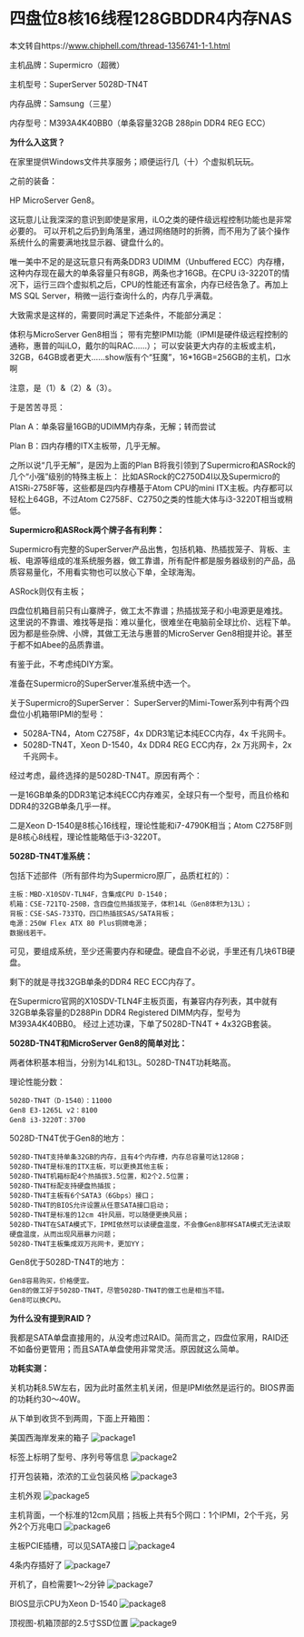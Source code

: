 # 四盘位8核16线程128GBDDR4内存NAS

本文转自https://www.chiphell.com/thread-1356741-1-1.html

主机品牌：Supermicro（超微）

主机型号：SuperServer 5028D-TN4T

内存品牌：Samsung（三星）

内存型号：M393A4K40BB0（单条容量32GB 288pin DDR4 REG ECC）

**为什么入这货？**

在家里提供Windows文件共享服务；顺便运行几（十）个虚拟机玩玩。

之前的装备：

HP MicroServer Gen8。

这玩意儿让我深深的意识到即使是家用，iLO之类的硬件级远程控制功能也是非常必要的。
可以开机之后扔到角落里，通过网络随时的折腾，而不用为了装个操作系统什么的需要满地找显示器、键盘什么的。

唯一美中不足的是这玩意只有两条DDR3 UDIMM（Unbuffered ECC）内存槽，这种内存现在最大的单条容量只有8GB，两条也才16GB。在CPU i3-3220T的情况下，运行三四个虚拟机之后，CPU的性能还有富余，内存已经告急了。再加上MS SQL Server，稍微一运行查询什么的，内存几乎满载。

大致需求是这样的，需要同时满足下述条件，不能部分满足：

  体积与MicroServer Gen8相当；
  带有完整IPMI功能（IPMI是硬件级远程控制的通称，惠普的叫iLO，戴尔的叫RAC……）；
  可以安装更大内存的主板或主机，32GB，64GB或者更大……show版有个“狂魔”，16*16GB=256GB的主机，口水啊

注意，是（1）&（2）&（3）。

于是苦苦寻觅：

Plan A：单条容量16GB的UDIMM内存条，无解；转而尝试

Plan B：四内存槽的ITX主板带，几乎无解。

之所以说“几乎无解”，是因为上面的Plan B将我引领到了Supermicro和ASRock的几个“小强”级别的特殊主板上：
比如ASRock的C2750D4I以及Supermicro的A1SRi-2758F等，这些都是四内存槽基于Atom CPU的mini ITX主板。内存都可以轻松上64GB，不过Atom C2758F、C2750之类的性能大体与i3-3220T相当或稍低。

**Supermicro和ASRock两个牌子各有利弊：**

Supermicro有完整的SuperServer产品出售，包括机箱、热插拔笼子、背板、主板、电源等组成的准系统服务器，做工靠谱，所有配件都是服务器级别的产品，品质容易量化，不用看实物也可以放心下单，全球海淘。

ASRock则仅有主板；

四盘位机箱目前只有山寨牌子，做工太不靠谱；热插拔笼子和小电源更是难找。
这里说的不靠谱、难找等是指：难以量化，很难坐在电脑前全球比价、远程下单。因为都是些杂牌、小牌，其做工无法与惠普的MicroServer Gen8相提并论。甚至于都不如Abee的品质靠谱。

有鉴于此，不考虑纯DIY方案。

准备在Supermicro的SuperServer准系统中选一个。

关于Supermicro的SuperServer：
SuperServer的Mimi-Tower系列中有两个四盘位小机箱带IPMI的型号：

 - 5028A-TN4，Atom C2758F，4x DDR3笔记本纯ECC内存，4x 千兆网卡。
 - 5028D-TN4T，Xeon D-1540，4x DDR4 REG ECC内存，2x 万兆网卡，2x 千兆网卡。


经过考虑，最终选择的是5028D-TN4T。原因有两个：

一是16GB单条的DDR3笔记本纯ECC内存难买，全球只有一个型号，而且价格和DDR4的32GB单条几乎一样。

二是Xeon D-1540是8核心16线程，理论性能和i7-4790K相当；Atom C2758F则是8核心8线程，理论性能略低于i3-3220T。

**5028D-TN4T准系统：**

包括下述部件（所有部件均为Supermicro原厂，品质杠杠的）：

    主板：MBD-X10SDV-TLN4F，含集成CPU D-1540；
    机箱：CSE-721TQ-250B，含四盘位热插拔笼子，体积14L（Gen8体积为13L）；
    背板：CSE-SAS-733TQ，四口热插拔SAS/SATA背板；
    电源：250W Flex ATX 80 Plus铜牌电源；
    数据线若干。


可见，要组成系统，至少还需要内存和硬盘。硬盘自不必说，手里还有几块6TB硬盘。

剩下的就是寻找32GB单条的DDR4 REC ECC内存了。

在Supermicro官网的X10SDV-TLN4F主板页面，有兼容内存列表，其中就有32GB单条容量的D288Pin DDR4 Registered DIMM内存，型号为M393A4K40BB0。
经过上述功课，下单了5028D-TN4T + 4x32GB套装。

**5028D-TN4T和MicroServer Gen8的简单对比：**

两者体积基本相当，分别为14L和13L。5028D-TN4T功耗略高。

理论性能分数：

    5028D-TN4T（D-1540）：11000
    Gen8 E3-1265L v2：8100
    Gen8 i3-3220T：3700

5028D-TN4T优于Gen8的地方：

    5028D-TN4T支持单条32GB的内存，且有4个内存槽，内存总容量可达128GB；
    5028D-TN4T是标准的ITX主板，可以更换其他主板；
    5028D-TN4T机箱标配4个热插拔3.5位置，和2个2.5位置；
    5028D-TN4T标配支持硬盘热插拔；
    5028D-TN4T主板有6个SATA3（6Gbps）接口；
    5028D-TN4T的BIOS允许设置从任意SATA接口启动；
    5028D-TN4T是标准的12cm 4针风扇，可以随便更换风扇；
    5028D-TN4T在SATA模式下，IPMI依然可以读硬盘温度，不会像Gen8那样SATA模式无法读取硬盘温度，从而出现风扇暴力问题；
    5028D-TN4T主板集成双万兆网卡，更加YY；


Gen8优于5028D-TN4T的地方：

    Gen8容易购买，价格便宜。
    Gen8的做工好于5028D-TN4T，尽管5028D-TN4T的做工也是相当不错。
    Gen8可以换CPU。


**为什么没有提到RAID？**

我都是SATA单盘直接用的，从没考虑过RAID。简而言之，四盘位家用，RAID还不如备份更管用；而且SATA单盘使用非常灵活。原因就这么简单。

**功耗实测：**

关机功耗8.5W左右，因为此时虽然主机关闭，但是IPMI依然是运行的。BIOS界面的功耗约30～40W。

从下单到收货不到两周，下面上开箱图：

美国西海岸发来的箱子
![package1](https://www.chiphell.com/data/attachment/forum/201508/27/165208wh4vuvkbxncumv4u.jpg)

标签上标明了型号、序列号等信息
![package2](https://www.chiphell.com/data/attachment/forum/201508/27/165210ieo89z7o7446o39o.jpg)

打开包装箱，浓浓的工业包装风格
![package3](https://www.chiphell.com/data/attachment/forum/201508/27/165211x5hhk46sc5y4y286.jpg)

主机外观
![package5](https://www.chiphell.com/data/attachment/forum/201508/27/165213yr18g1yz8wrp8h1z.jpg)

主机背面，一个标准的12cm风扇；挡板上共有5个网口：1个IPMI，2个千兆，另外2个万兆电口
![package6](https://www.chiphell.com/data/attachment/forum/201508/27/165214ycutzi7w11w5h3ic.jpg)

主板PCIE插槽，可以见SATA接口
![package4](https://www.chiphell.com/data/attachment/forum/201508/27/165231kzbe8v8ewlyw85iz.jpg)

4条内存插好了
![package7](https://www.chiphell.com/data/attachment/forum/201508/27/165233s0yp3ipiy2mh0g13.jpg)

开机了，自检需要1～2分钟
![package7](https://www.chiphell.com/data/attachment/forum/201508/27/165237zkylgm0f0ng8iik1.jpg)

BIOS显示CPU为Xeon D-1540
![package8](https://www.chiphell.com/data/attachment/forum/201508/27/165240xzkw1vkxs3kv4nw1.jpg)

顶视图-机箱顶部的2.5寸SSD位置
![package9](https://www.chiphell.com/data/attachment/forum/201508/27/165236aw9pdqxdpw6sxx4w.jpg)














